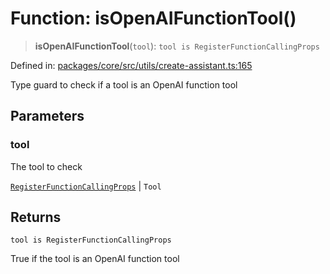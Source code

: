 # Function: isOpenAIFunctionTool()

> **isOpenAIFunctionTool**(`tool`): `tool is RegisterFunctionCallingProps`

Defined in: [packages/core/src/utils/create-assistant.ts:165](https://github.com/GeoDaCenter/openassistant/blob/994a31d776db171047aa7cd650eb798b5317f644/packages/core/src/utils/create-assistant.ts#L165)

Type guard to check if a tool is an OpenAI function tool

## Parameters

### tool

The tool to check

[`RegisterFunctionCallingProps`](../type-aliases/RegisterFunctionCallingProps.md) | `Tool`

## Returns

`tool is RegisterFunctionCallingProps`

True if the tool is an OpenAI function tool
